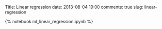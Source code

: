 Title: Linear regression 
date: 2013-08-04 19:00
comments: true
slug: linear-regression 

{% notebook ml_linear_regression.ipynb %}
